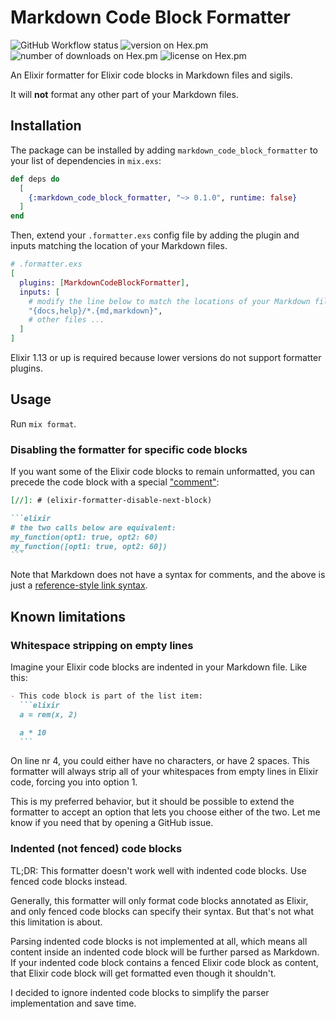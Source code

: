 # Markdown Code Block Formatter

![GitHub Workflow status](https://github.com/github/docs/actions/workflows/test.yml/badge.svg)
![version on Hex.pm](https://img.shields.io/hexpm/v/markdown_code_block_formatter)
![number of downloads on Hex.pm](https://img.shields.io/hexpm/dt/markdown_code_block_formatter)
![license on Hex.pm](https://img.shields.io/hexpm/l/markdown_code_block_formatter)

An Elixir formatter for Elixir code blocks in Markdown files and sigils.

It will **not** format any other part of your Markdown files.

## Installation

The package can be installed by adding `markdown_code_block_formatter` to your list of dependencies in `mix.exs`:

```elixir
def deps do
  [
    {:markdown_code_block_formatter, "~> 0.1.0", runtime: false}
  ]
end
```

Then, extend your `.formatter.exs` config file by adding the plugin and inputs matching the location of your Markdown files. 

```elixir
# .formatter.exs
[
  plugins: [MarkdownCodeBlockFormatter],
  inputs: [
    # modify the line below to match the locations of your Markdown files
    "{docs,help}/*.{md,markdown}",
    # other files ...
  ]
]
```

Elixir 1.13 or up is required because lower versions do not support formatter plugins.

## Usage

Run `mix format`.

### Disabling the formatter for specific code blocks

If you want some of the Elixir code blocks to remain unformatted, you can precede the code block with a special ["comment"](https://www.jamestharpe.com/markdown-comments/):

````markdown
[//]: # (elixir-formatter-disable-next-block)

```elixir
# the two calls below are equivalent:
my_function(opt1: true, opt2: 60)
my_function([opt1: true, opt2: 60])
```
````

Note that Markdown does not have a syntax for comments, and the above is just a [reference-style link syntax](https://www.markdownguide.org/basic-syntax/#reference-style-links).

## Known limitations

### Whitespace stripping on empty lines

Imagine your Elixir code blocks are indented in your Markdown file. Like this:

````markdown
- This code block is part of the list item:
  ```elixir
  a = rem(x, 2)

  a * 10
  ```
````

On line nr 4, you could either have no characters, or have 2 spaces. This formatter will always strip all of your whitespaces from empty lines in Elixir code, forcing you into option 1.

This is my preferred behavior, but it should be possible to extend the formatter to accept an option that lets you choose either of the two. Let me know if you need that by opening a GitHub issue. 

### Indented (not fenced) code blocks

TL;DR: This formatter doesn't work well with indented code blocks. Use fenced code blocks instead.

Generally, this formatter will only format code blocks annotated as Elixir, and only fenced code blocks can specify their syntax. But that's not what this limitation is about.

Parsing indented code blocks is not implemented at all, which means all content inside an indented code block will be further parsed as Markdown. If your indented code block contains a fenced Elixir code block as content, that Elixir code block will get formatted even though it shouldn't.

I decided to ignore indented code blocks to simplify the parser implementation and save time.

